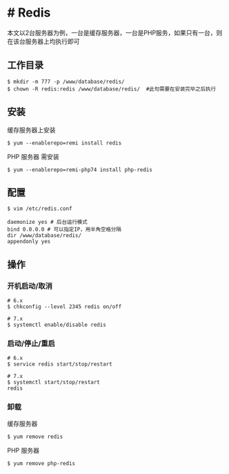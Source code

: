 # # Redis

本文以2台服务器为例，一台是缓存服务器，一台是PHP服务，如果只有一台，则在该台服务器上均执行即可

## 工作目录
```
$ mkdir -m 777 -p /www/database/redis/
$ chown -R redis:redis /www/database/redis/  #此句需要在安装完毕之后执行
```

## 安装

缓存服务器上安装
```
$ yum --enablerepo=remi install redis
```

PHP 服务器 需安装
```
$ yum --enablerepo=remi-php74 install php-redis
```

## 配置
```
$ vim /etc/redis.conf
```

```
daemonize yes # 后台运行模式
bind 0.0.0.0 # 可以指定IP，用半角空格分隔
dir /www/database/redis/
appendonly yes
```

## 操作

### 开机启动/取消

```
# 6.x
$ chkconfig --level 2345 redis on/off

# 7.x
$ systemctl enable/disable redis
```

### 启动/停止/重启

```
# 6.x
$ service redis start/stop/restart

# 7.x
$ systemctl start/stop/restart
redis
```

### 卸载

缓存服务器
```
$ yum remove redis
```

PHP 服务器
```
$ yum remove php-redis
```
